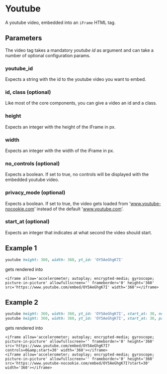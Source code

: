 # Youtube

A youtube video, embedded into an `iFrame` HTML tag.

## Parameters

The video tag takes a mandatory _youtube id_ as argument and can take a number of optional configuration params.

### youtube\_id

Expects a string with the id to the youtube video you want to embed.

### id, class \(optional\)

Like most of the core components, you can give a video an id and a class.

### height

Expects an integer with the height of the iFrame in px.

### width

Expects an integer with the width of the iFrame in px.

### no\_controls \(optional\)

Expects a boolean. If set to true, no controls will be displayed with the embedded youtube video.

### privacy\_mode \(optional\)

Expects a boolean. If set to true, the video gets loaded from 'www.youtube-nocookie.com' instead of the default 'www.youtube.com'.

### start\_at \(optional\)

Expects an integer that indicates at what second the video should start.

## Example 1

```ruby
youtube height: 360, width: 360, yt_id: 'OY5AeGhgK7I'
```

gets rendered into

```markup
<iframe allow='accelerometer; autoplay; encrypted-media; gyroscope; picture-in-picture' allowfullscreen='' frameborder='0' height='360' src='https://www.youtube.com/embed/OY5AeGhgK7I' width='360'></iframe>
```

## Example 2

```ruby
youtube height: 360, width: 360, yt_id: 'OY5AeGhgK7I', start_at: 30, no_controls: true
youtube height: 360, width: 360, yt_id: 'OY5AeGhgK7I', start_at: 30, privacy_mode: true
```

gets rendered into

```markup
<iframe allow='accelerometer; autoplay; encrypted-media; gyroscope; picture-in-picture' allowfullscreen='' frameborder='0' height='360' src='https://www.youtube.com/embed/OY5AeGhgK7I?controls=0&amp;start=30' width='360'></iframe>
<iframe allow='accelerometer; autoplay; encrypted-media; gyroscope; picture-in-picture' allowfullscreen='' frameborder='0' height='360' src='https://www.youtube-nocookie.com/embed/OY5AeGhgK7I?start=30' width='360'></iframe>
```

